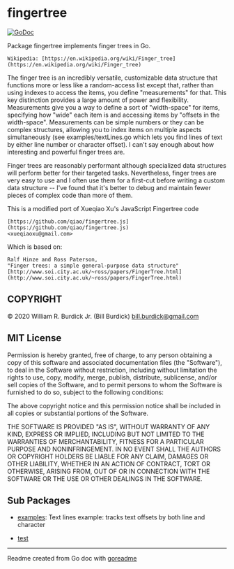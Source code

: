 # fingertree

[![GoDoc](https://img.shields.io/badge/pkg.go.dev-doc-blue)](http://pkg.go.dev/.)

Package fingertree implements finger trees in Go.

```
Wikipedia: [https://en.wikipedia.org/wiki/Finger_tree](https://en.wikipedia.org/wiki/Finger_tree)
```

The finger tree is an incredibly versatile, customizable data
structure that functions more or less like a random-access list
except that, rather than using indexes to access the items, you
define "measurements" for that. This key distinction provides a
large amount of power and flexibility. Measurements give you a way
to define a sort of "width-space" for items, specifying how "wide"
each item is and accessing items by "offsets in the
width-space". Measurements can be simple numbers or they can be
complex structures, allowing you to index items on multiple aspects
simultaneously (see examples/textLines.go which lets you find lines
of text by either line number or character offset). I can't say
enough about how interesting and powerful finger trees are.

Finger trees are reasonably performant although specialized data
structures will perform better for their targeted tasks.
Nevertheless, finger trees are very easy to use and I often use
them for a first-cut before writing a custom data structure -- I've
found that it's better to debug and maintain fewer pieces of
complex code than more of them.

This is a modified port of Xueqiao Xu's JavaScript Fingertree code

```
[https://github.com/qiao/fingertree.js](https://github.com/qiao/fingertree.js)
<xueqiaoxu@gmail.com>
```

Which is based on:

```
Ralf Hinze and Ross Paterson,
"Finger trees: a simple general-purpose data structure"
[http://www.soi.city.ac.uk/~ross/papers/FingerTree.html](http://www.soi.city.ac.uk/~ross/papers/FingerTree.html)
```

## COPYRIGHT

© 2020 William R. Burdick Jr. (Bill Burdick) <bill.burdick@gmail.com>

## MIT License

Permission is hereby granted, free of charge, to any person
obtaining a copy of this software and associated documentation
files (the "Software"), to deal in the Software without
restriction, including without limitation the rights to use, copy,
modify, merge, publish, distribute, sublicense, and/or sell copies
of the Software, and to permit persons to whom the Software is
furnished to do so, subject to the following conditions:

The above copyright notice and this permission notice shall be
included in all copies or substantial portions of the Software.

THE SOFTWARE IS PROVIDED "AS IS", WITHOUT WARRANTY OF ANY KIND,
EXPRESS OR IMPLIED, INCLUDING BUT NOT LIMITED TO THE WARRANTIES OF
MERCHANTABILITY, FITNESS FOR A PARTICULAR PURPOSE AND
NONINFRINGEMENT. IN NO EVENT SHALL THE AUTHORS OR COPYRIGHT HOLDERS
BE LIABLE FOR ANY CLAIM, DAMAGES OR OTHER LIABILITY, WHETHER IN AN
ACTION OF CONTRACT, TORT OR OTHERWISE, ARISING FROM, OUT OF OR IN
CONNECTION WITH THE SOFTWARE OR THE USE OR OTHER DEALINGS IN THE
SOFTWARE.

## Sub Packages

* [examples](./examples): Text lines example: tracks text offsets by both line and character

* [test](./test)

---
Readme created from Go doc with [goreadme](https://github.com/posener/goreadme)
